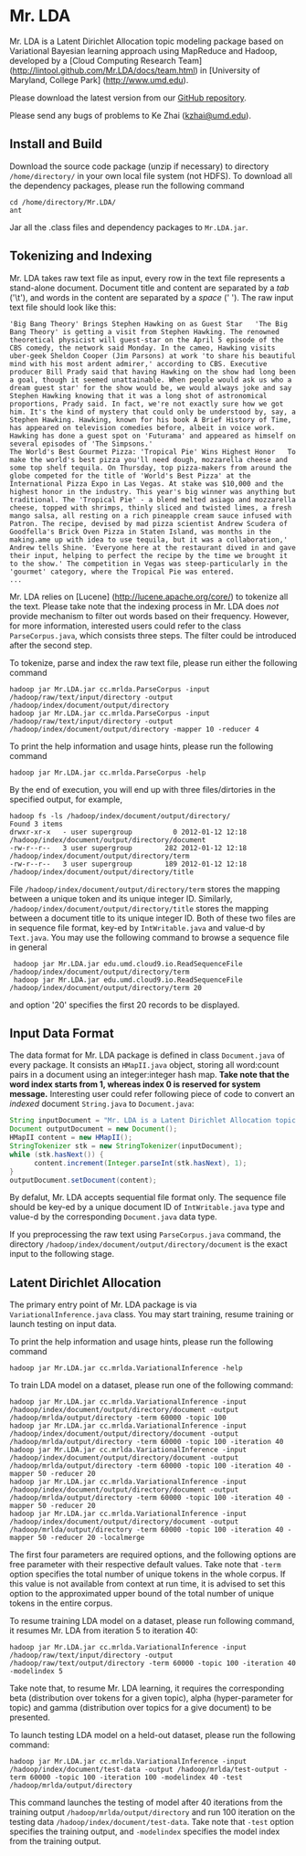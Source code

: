 Mr. LDA
================
Mr. LDA is a Latent Dirichlet Allocation topic modeling package based on Variational Bayesian learning approach using MapReduce and Hadoop, developed by a [Cloud Computing Research Team] (http://lintool.github.com/Mr.LDA/docs/team.html) in [University of Maryland, College Park] (http://www.umd.edu).

Please download the latest version from our [GitHub repository](https://github.com/lintool/Mr.LDA).

Please send any bugs of problems to Ke Zhai (kzhai@umd.edu).

Install and Build
----------
Download the source code package (unzip if necessary) to directory `/home/directory/` in your own local file system (not HDFS). 
To download all the dependency packages, please run the following command

    cd /home/directory/Mr.LDA/
    ant

Jar all the .class files and dependency packages to `Mr.LDA.jar`.

Tokenizing and Indexing
----------

Mr. LDA takes raw text file as input, every row in the text file represents a stand-alone document. Document title and content are separated by a *tab* ('\t'), and words in the content are separated by a *space* (' '). The raw input text file should look like this:

    'Big Bang Theory' Brings Stephen Hawking on as Guest Star	'The Big Bang Theory' is getting a visit from Stephen Hawking. The renowned theoretical physicist will guest-star on the April 5 episode of the CBS comedy, the network said Monday. In the cameo, Hawking visits uber-geek Sheldon Cooper (Jim Parsons) at work 'to share his beautiful mind with his most ardent admirer,' according to CBS. Executive producer Bill Prady said that having Hawking on the show had long been a goal, though it seemed unattainable. When people would ask us who a dream guest star' for the show would be, we would always joke and say Stephen Hawking knowing that it was a long shot of astronomical proportions, Prady said. In fact, we're not exactly sure how we got him. It's the kind of mystery that could only be understood by, say, a Stephen Hawking. Hawking, known for his book A Brief History of Time, has appeared on television comedies before, albeit in voice work. Hawking has done a guest spot on 'Futurama' and appeared as himself on several episodes of 'The Simpsons.'
    The World's Best Gourmet Pizza: 'Tropical Pie' Wins Highest Honor	To make the world's best pizza you'll need dough, mozzarella cheese and some top shelf tequila. On Thursday, top pizza-makers from around the globe competed for the title of 'World's Best Pizza' at the International Pizza Expo in Las Vegas. At stake was $10,000 and the highest honor in the industry. This year's big winner was anything but traditional. The 'Tropical Pie' - a blend melted asiago and mozzarella cheese, topped with shrimps, thinly sliced and twisted limes, a fresh mango salsa, all resting on a rich pineapple cream sauce infused with Patron. The recipe, devised by mad pizza scientist Andrew Scudera of Goodfella's Brick Oven Pizza in Staten Island, was months in the making.ame up with idea to use tequila, but it was a collaboration,' Andrew tells Shine. 'Everyone here at the restaurant dived in and gave their input, helping to perfect the recipe by the time we brought it to the show.' The competition in Vegas was steep-particularly in the 'gourmet' category, where the Tropical Pie was entered.	
    ...

Mr. LDA relies on [Lucene] (http://lucene.apache.org/core/) to tokenize all the text. Please take note that the indexing process in Mr. LDA does *not* provide mechanism to filter out words based on their frequency. However, for more information, interested users could refer to the class `ParseCorpus.java`, which consists three steps. The filter could be introduced after the second step.

To tokenize, parse and index the raw text file, please run either the following command

    hadoop jar Mr.LDA.jar cc.mrlda.ParseCorpus -input /hadoop/raw/text/input/directory -output /hadoop/index/document/output/directory
    hadoop jar Mr.LDA.jar cc.mrlda.ParseCorpus -input /hadoop/raw/text/input/directory -output /hadoop/index/document/output/directory -mapper 10 -reducer 4

To print the help information and usage hints, please run the following command

    hadoop jar Mr.LDA.jar cc.mrlda.ParseCorpus -help

By the end of execution, you will end up with three files/dirtories in the specified output, for example,

    hadoop fs -ls /hadoop/index/document/output/directory/
    Found 3 items
    drwxr-xr-x   - user supergroup          0 2012-01-12 12:18 /hadoop/index/document/output/directory/document
    -rw-r--r--   3 user supergroup        282 2012-01-12 12:18 /hadoop/index/document/output/directory/term
    -rw-r--r--   3 user supergroup        189 2012-01-12 12:18 /hadoop/index/document/output/directory/title

File `/hadoop/index/document/output/directory/term` stores the mapping between a unique token and its unique integer ID. Similarly, `/hadoop/index/document/output/directory/title` stores the mapping between a document title to its unique integer ID. Both of these two files are in sequence file format, key-ed by `IntWritable.java` and value-d by `Text.java`. You may use the following command to browse a sequence file in general

     hadoop jar Mr.LDA.jar edu.umd.cloud9.io.ReadSequenceFile /hadoop/index/document/output/directory/term
     hadoop jar Mr.LDA.jar edu.umd.cloud9.io.ReadSequenceFile /hadoop/index/document/output/directory/term 20

and option '20' specifies the first 20 records to be displayed.

Input Data Format
----------

The data format for Mr. LDA package is defined in class `Document.java` of every package. It consists an `HMapII.java` object, storing all word:count pairs in a document using an integer:integer hash map. **Take note that the word index starts from 1, whereas index 0 is reserved for system message.** Interesting user could refer following piece of code to convert an *indexed* document `String.java` to `Document.java`:

```java
String inputDocument = "Mr. LDA is a Latent Dirichlet Allocation topic modeling package based on Variational Bayesian learning approach using MapReduce and Hadoop";
Document outputDocument = new Document();
HMapII content = new HMapII();
StringTokenizer stk = new StringTokenizer(inputDocument);
while (stk.hasNext()) {
      content.increment(Integer.parseInt(stk.hasNext), 1);
}
outputDocument.setDocument(content);
```

By defalut, Mr. LDA accepts sequential file format only. The sequence file should be key-ed by a unique document ID of `IntWritable.java` type and value-d by the corresponding `Document.java` data type.

If you preprocessing the raw text using `ParseCorpus.java` command, the directory `/hadoop/index/document/output/directory/document` is the exact input to the following stage.

Latent Dirichlet Allocation
----------

The primary entry point of Mr. LDA package is via `VariationalInference.java` class. You may start training, resume training or launch testing on input data.

To print the help information and usage hints, please run the following command

    hadoop jar Mr.LDA.jar cc.mrlda.VariationalInference -help

To train LDA model on a dataset, please run one of the following command:

    hadoop jar Mr.LDA.jar cc.mrlda.VariationalInference -input /hadoop/index/document/output/directory/document -output /hadoop/mrlda/output/directory -term 60000 -topic 100
    hadoop jar Mr.LDA.jar cc.mrlda.VariationalInference -input /hadoop/index/document/output/directory/document -output /hadoop/mrlda/output/directory -term 60000 -topic 100 -iteration 40
    hadoop jar Mr.LDA.jar cc.mrlda.VariationalInference -input /hadoop/index/document/output/directory/document -output /hadoop/mrlda/output/directory -term 60000 -topic 100 -iteration 40 -mapper 50 -reducer 20
    hadoop jar Mr.LDA.jar cc.mrlda.VariationalInference -input /hadoop/index/document/output/directory/document -output /hadoop/mrlda/output/directory -term 60000 -topic 100 -iteration 40 -mapper 50 -reducer 20
    hadoop jar Mr.LDA.jar cc.mrlda.VariationalInference -input /hadoop/index/document/output/directory/document -output /hadoop/mrlda/output/directory -term 60000 -topic 100 -iteration 40 -mapper 50 -reducer 20 -localmerge

The first four parameters are required options, and the following options are free parameter with their respective default values. Take note that `-term` option specifies the total number of unique tokens in the whole corpus. If this value is not available from context at run time, it is advised to set this option to the approximated upper bound of the total number of unique tokens in the entire corpus.

To resume training LDA model on a dataset, please run following command, it resumes Mr. LDA from iteration 5 to iteration 40:

    hadoop jar Mr.LDA.jar cc.mrlda.VariationalInference -input /hadoop/raw/text/input/directory -output /hadoop/raw/text/output/directory -term 60000 -topic 100 -iteration 40 -modelindex 5

Take note that, to resume Mr. LDA learning, it requires the corresponding beta (distribution over tokens for a given topic), alpha (hyper-parameter for topic) and gamma (distribution over topics for a give document) to be presented.

To launch testing LDA model on a held-out dataset, please run the following command:

    hadoop jar Mr.LDA.jar cc.mrlda.VariationalInference -input /hadoop/index/document/test-data -output /hadoop/mrlda/test-output -term 60000 -topic 100 -iteration 100 -modelindex 40 -test /hadoop/mrlda/output/directory

This command launches the testing of model after 40 iterations from the training output `/hadoop/mrlda/output/directory` and run 100 iteration on the testing data `/hadoop/index/document/test-data`. Take note that `-test` option specifies the training output, and `-modelindex` specifies the model index from the training output.
